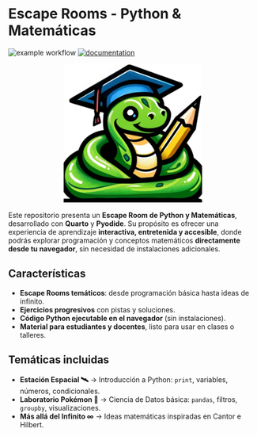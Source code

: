 # Escape Rooms -  Python & Matemáticas

![example workflow](https://github.com/fralfaro/escape_rooms/actions/workflows/documentation.yml/badge.svg)
[![documentation](https://img.shields.io/badge/🔐-escape_rooms-brightgreen)](https://falfaro.xyz/escape_rooms/)


<p align="center">
  <img src="images/favicon.png" width="280" alt="Escape Room Cover">
</p>



Este repositorio presenta un **Escape Room de Python y Matemáticas**, desarrollado con **Quarto** y **Pyodide**.
Su propósito es ofrecer una experiencia de aprendizaje **interactiva, entretenida y accesible**, donde podrás explorar programación y conceptos matemáticos **directamente desde tu navegador**, sin necesidad de instalaciones adicionales. 



## Características

* **Escape Rooms temáticos**: desde programación básica hasta ideas de infinito.
* **Ejercicios progresivos** con pistas y soluciones.
* **Código Python ejecutable en el navegador** (sin instalaciones).
* **Material para estudiantes y docentes**, listo para usar en clases o talleres.



## Temáticas incluidas

* **Estación Espacial 🛰️** → Introducción a Python: `print`, variables, números, condicionales.
* **Laboratorio Pokémon 🧪** → Ciencia de Datos básica: `pandas`, filtros, `groupby`, visualizaciones.
* **Más allá del Infinito ∞** → Ideas matemáticas inspiradas en Cantor e Hilbert.

